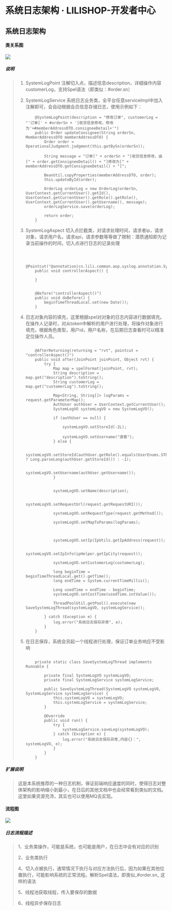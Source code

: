 # 系统日志架构 · LILISHOP-开发者中心
系统日志架构[](#系统日志架构)
-----------------

#### 类关系图[](#类关系图)

![](https://docs.pickmall.cn/architecture/images/systemLog-class.png)

##### 说明[](#说明)

> 1.  SystemLogPoint 注解切入点，描述信息description，详细操作内容customerLog，支持Spel语法（即类似：#order.sn）
>     
> 2.  SystemLogService 系统日志业务类，全平台任意serviceImpl中加入注解即可，会自动根据会员信息存储日志，使用示例如下：
>     
>     ```
>         @SystemLogPoint(description = "修改订单", customerLog = "'订单[' + #orderSn + ']收货信息修改，修改为'+#memberAddressDTO.consigneeDetail+'")
>         public Order updateConsignee(String orderSn, MemberAddressDTO memberAddressDTO) {
>             Order order = OperationalJudgment.judgment(this.getBySn(orderSn));
>     
>             String message = "订单[" + orderSn + "]收货信息修改，由[" + order.getConsigneeDetail() + "]修改为[" + memberAddressDTO.getConsigneeDetail() + "]";
>     
>             BeanUtil.copyProperties(memberAddressDTO, order);
>             this.updateById(order);
>     
>             OrderLog orderLog = new OrderLog(orderSn, UserContext.getCurrentUser().getId(), UserContext.getCurrentUser().getRole().getRole(), UserContext.getCurrentUser().getUsername(), message);
>             orderLogService.save(orderLog);
>     
>             return order;
>         }
>     
>     ```
>     
> 3.  SystemLogAspect 切入点拦截类，对请求处理时间，请求者ip，请求对象，请求用户名，请求api，请求参数等等做了限制：潜质通知即为记录当前操作的时间，切入点进行日志的记录处理
>     
>     ```
>     
>         
>         @Pointcut("@annotation(cn.lili.common.aop.syslog.annotation.SystemLogPoint)")
>         public void controllerAspect() {
>     
>         }
>     
>         
>         @Before("controllerAspect()")
>         public void doBefore() {
>             beginTimeThreadLocal.set(new Date());
>         }
>     
>     ```
>     
> 4.  日志对象内容的填充，这里根据spel对对象的日志内容进行数据填充。在操作人记录时，对从token中解析的用户进行处理，将操作对象进行填充，根据角色类型，用户id，用户名称，在后期日志查看时可以精准定位操作人员。
>     
>     ```
>      
>         @AfterReturning(returning = "rvt", pointcut = "controllerAspect()")
>         public void after(JoinPoint joinPoint, Object rvt) {
>             try {
>                 Map map = spelFormat(joinPoint, rvt);
>                 String description = map.get("description").toString();
>                 String customerLog = map.get("customerLog").toString();
>     
>                 Map<String, String[]> logParams = request.getParameterMap();
>                 AuthUser authUser = UserContext.getCurrentUser();
>                 SystemLogVO systemLogVO = new SystemLogVO();
>     
>                 if (authUser == null) {
>                     
>                     systemLogVO.setStoreId(-2L);
>                     
>                     systemLogVO.setUsername("游客");
>                 } else {
>                     
>                     systemLogVO.setStoreId(authUser.getRole().equals(UserEnums.STORE) ? Long.parseLong(authUser.getStoreId()) : -1);
>                     
>                     systemLogVO.setUsername(authUser.getUsername());
>                 }
>     
>                 
>                 systemLogVO.setName(description);
>                 
>                 systemLogVO.setRequestUrl(request.getRequestURI());
>                 
>                 systemLogVO.setRequestType(request.getMethod());
>                 
>                 systemLogVO.setMapToParams(logParams);
>                 
>     
>                 
>                 systemLogVO.setIp(IpUtils.getIpAddress(request));
>                 
>                 systemLogVO.setIpInfo(ipHelper.getIpCity(request));
>                 
>                 systemLogVO.setCustomerLog(customerLog);
>                 
>                 long beginTime = beginTimeThreadLocal.get().getTime();
>                 long endTime = System.currentTimeMillis();
>                 
>                 Long usedTime = endTime - beginTime;
>                 systemLogVO.setCostTime(usedTime.intValue());
>                 
>                 ThreadPoolUtil.getPool().execute(new SaveSystemLogThread(systemLogVO, systemLogService));
>     
>             } catch (Exception e) {
>                 log.error("系统日志保存异常", e);
>             }
>         }
>     
>     ```
>     
> 
> 1.  在日志保存，系统会另起一个线程进行处理，保证订单业务响应不受影响
>     
>     ```
>         
>         private static class SaveSystemLogThread implements Runnable {
>     
>             private final SystemLogVO systemLogVO;
>             private final SystemLogService systemLogService;
>     
>             public SaveSystemLogThread(SystemLogVO systemLogVO, SystemLogService systemLogService) {
>                 this.systemLogVO = systemLogVO;
>                 this.systemLogService = systemLogService;
>             }
>     
>             @Override
>             public void run() {
>                 try {
>                     systemLogService.saveLog(systemLogVO);
>                 } catch (Exception e) {
>                     log.error("系统日志保存异常,内容{}：", systemLogVO, e);
>                 }
>             }
>         }
>     
>     ```
>     

##### 扩展说明[](#扩展说明)

> 这是本系统推荐的一种日志机制，保证前端响应速度的同时，使得日志对整体架构的影响缩小到最小，在日后的其他文档中也会经常看到类似的文档。这里如果资源充沛，其实也可以使用MQ去实现。

#### 流程图[](#流程图)

![](https://docs.pickmall.cn/architecture/images/log-flow.png)

##### 日志流程描述[](#日志流程描述)

> 1、业务类操作，可能是系统，也可能是用户，在日志中会有对应的识别
> 
> 2、业务类执行
> 
> 4、切入点被执行，通常情况下执行与对应方法执行后，因为如果在其他位置执行，可能影响系统的正常流程。解析Spel语法，即类似_#order.sn_ 这样的语法
> 
> 5、线程池获取线程，传入要保存的数据
> 
> 6、线程异步保存日志